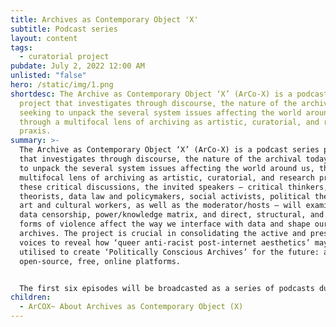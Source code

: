 ```yaml
---
title: Archives as Contemporary Object 'X'
subtitle: Podcast series
layout: content
tags:
  - curatorial project
pubdate: July 2, 2022 12:00 AM
unlisted: "false"
hero: /static/img/1.png
shortdesc: The Archive as Contemporary Object ‘X’ (ArCo-X) is a podcast series
  project that investigates through discourse, the nature of the archival today,
  seeking to unpack the several system issues affecting the world around us,
  through a multifocal lens of archiving as artistic, curatorial, and research
  praxis.
summary: >-
  The Archive as Contemporary Object ‘X’ (ArCo-X) is a podcast series project
  that investigates through discourse, the nature of the archival today, seeking
  to unpack the several system issues affecting the world around us, through a
  multifocal lens of archiving as artistic, curatorial, and research praxis. In
  these critical discussions, the invited speakers – critical thinkers, media
  theorists, data law and policymakers, social activists, political theorists,
  art and cultural workers, as well as the moderator/hosts – will examine how
  data censorship, power/knowledge matrix, and direct, structural, and cultural
  forms of violence affect the way we interface with data and shape our online
  archives. The project is crucial in consolidating the active and present
  voices to reveal how ‘queer anti-racist post-internet aesthetics’ may be
  utilised to create ‘Politically Conscious Archives’ for the future: as
  open-source, free, online platforms.


  The first six episodes will be broadcasted as a series of podcasts during the 100 days of Documenta(15), as well as on-site discussions/talks hosted in the Party Office space, in Kassel during June, along with simultaneous programming. Furthermore, these podcasts and talks will further be edited, transcribed and produced as a series of single-interview print publications.
children:
  - ArCOX~ About Archives as Contemporary Object (X)
---
```

